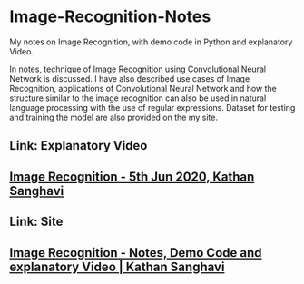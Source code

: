 # Image-Recognition-Notes
My notes on Image Recognition, with demo code in Python and explanatory Video.

In notes, technique of Image Recognition using Convolutional Neural Network is discussed. I have also described use cases of Image Recognition, applications of Convolutional Neural Network and how the structure similar to the image recognition can also be used in natural language processing with the use of regular expressions. Dataset for testing and training the model are also provided on the my site.

## Link: Explanatory Video 
## [Image Recognition - 5th Jun 2020, Kathan Sanghavi](https://youtu.be/bd-1fQvlSp0)

## Link: Site
## [Image Recognition - Notes, Demo Code and explanatory Video | Kathan Sanghavi](https://sites.google.com/view/kathan-sanghavi-201901053/home)
